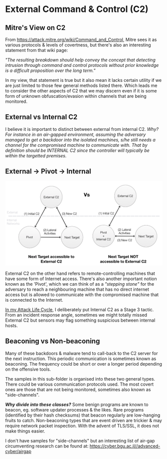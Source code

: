 # External Command & Control (C2)

## Mitre's View on C2

From https://attack.mitre.org/wiki/Command_and_Control, Mitre sees it as various protocols & levels of covertness, but there's also an interesting statement from that wiki page: 

*"The resulting breakdown should help convey the concept that detecting intrusion through command and control protocols without prior knowledge is a difficult proposition over the long term."*

In my view, that statement is true but it also mean it lacks certain utility if we are just limited to those few general methods listed there. Which leads me to consider the other aspects of C2 that we may discern even if it is some form of unknown obfuscation/evasion within channels that are being monitored.

## External vs Internal C2

I believe it is important to distinct between external from internal C2. *Why? For instance in an air-gapped environment, assuming the adversary managed to get a backdoor into the isolated machines, s/he still needs a channel for the compromised machine to communicate with. That by definition should be INTERNAL C2 since the controller will typically be within the targetted premises.* 

## External -> Pivot -> Internal

![](img/c2types.png)

External C2 on the other hand refers to remote-controlling machines that have some form of Internet access. There's also another important notion known as the 'Pivot', which we can think of as a *"stepping stone"* for the adversary to reach a neighbouring machine that has no direct internet access but is allowed to communicate with the compromised machine that is connected to the Internet. 

[In my Attack Life Cycle](https://jym.sg), I deliberately put Internal C2 as a Stage 3 tactic. From an incident response angle, sometimes we might totally missed External C2 but sensors may flag something suspicious between internal hosts.

## Beaconing vs Non-beaconing

Many of these backdoors & malware tend to call-back to the C2 server for the next instruction. This periodic communication is sometimes known as beaconing. The frequency could be short or over a longer period depending on the offensive tools.

The samples in this sub-folder is organised into these two general types. There could be various communication protocols used. The most covert ones are those that are not being monitored, sometimes also known as "side-channels". 

***Why divide into these classes?*** Some benign programs are known to beacon, eg. software updater processes & the likes. Rare programs (identified by their hash checksums) that beacon regularly are low-hanging fruits to catch. Non-beaconing types that are event driven are trickier & may require network packet inspection. With the advent of TLS/SSL, it does not make things easier.

I don't have samples for "side-channels" but an interesting list of air-gap circumventing research can be found at: https://cyber.bgu.ac.il//advanced-cyber/airgap 

